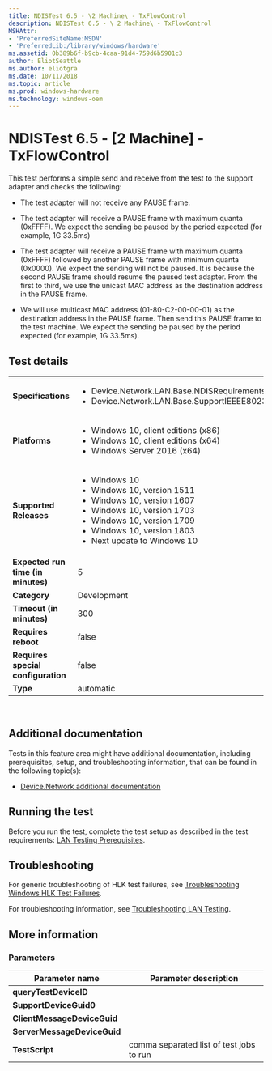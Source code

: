 ```yaml
---
title: NDISTest 6.5 - \2 Machine\ - TxFlowControl
description: NDISTest 6.5 - \ 2 Machine\ - TxFlowControl
MSHAttr:
- 'PreferredSiteName:MSDN'
- 'PreferredLib:/library/windows/hardware'
ms.assetid: 0b389b6f-b9cb-4caa-91d4-759d6b5901c3
author: EliotSeattle
ms.author: eliotgra
ms.date: 10/11/2018
ms.topic: article
ms.prod: windows-hardware
ms.technology: windows-oem
---
```


# NDISTest 6.5 - \[2 Machine\] - TxFlowControl


This test performs a simple send and receive from the test to the support adapter and checks the following:

-   The test adapter will not receive any PAUSE frame.

-   The test adapter will receive a PAUSE frame with maximum quanta (0xFFFF). We expect the sending be paused by the period expected (for example, 1G 33.5ms)

-   The test adapter will receive a PAUSE frame with maximum quanta (0xFFFF) followed by another PAUSE frame with minimum quanta (0x0000). We expect the sending will not be paused. It is because the second PAUSE frame should resume the paused test adapter. From the first to third, we use the unicast MAC address as the destination address in the PAUSE frame.

-   We will use multicast MAC address (01-80-C2-00-00-01) as the destination address in the PAUSE frame. Then send this PAUSE frame to the test machine. We expect the sending be paused by the period expected (for example, 1G 33.5ms).

## Test details
|||
|---|---|
| **Specifications**  | <ul><li>Device.Network.LAN.Base.NDISRequirements</li><li>Device.Network.LAN.Base.SupportIEEEE8023</li></ul> |  
| **Platforms**   | <ul><li>Windows 10, client editions (x86)</li><li>Windows 10, client editions (x64)</li><li>Windows Server 2016 (x64)</li></ul> |
| **Supported Releases** | <ul><li>Windows 10</li><li>Windows 10, version 1511</li><li>Windows 10, version 1607</li><li>Windows 10, version 1703</li><li>Windows 10, version 1709</li><li>Windows 10, version 1803</li><li>Next update to Windows 10</li></ul> |
|**Expected run time (in minutes)**| 5 |
|**Category**| Development |
|**Timeout (in minutes)**| 300 |
|**Requires reboot**| false |
|**Requires special configuration**| false |
|**Type**| automatic |

 

## <span id="Additional_documentation"></span><span id="additional_documentation"></span><span id="ADDITIONAL_DOCUMENTATION"></span>Additional documentation


Tests in this feature area might have additional documentation, including prerequisites, setup, and troubleshooting information, that can be found in the following topic(s):

-   [Device.Network additional documentation](device-network-additional-documentation.md)

## <span id="Running_the_test"></span><span id="running_the_test"></span><span id="RUNNING_THE_TEST"></span>Running the test


Before you run the test, complete the test setup as described in the test requirements: [LAN Testing Prerequisites](lan-testing-prerequisites.md).

## <span id="Troubleshooting"></span><span id="troubleshooting"></span><span id="TROUBLESHOOTING"></span>Troubleshooting


For generic troubleshooting of HLK test failures, see [Troubleshooting Windows HLK Test Failures](..\user\troubleshooting-windows-hlk-test-failures.md).

For troubleshooting information, see [Troubleshooting LAN Testing](troubleshooting-lan-testing.md).

## <span id="More_information"></span><span id="more_information"></span><span id="MORE_INFORMATION"></span>More information


### <span id="Parameters"></span><span id="parameters"></span><span id="PARAMETERS"></span>Parameters

| Parameter name              | Parameter description                    |
|-----------------------------|------------------------------------------|
| **queryTestDeviceID**       |                                          |
| **SupportDeviceGuid0**      |                                          |
| **ClientMessageDeviceGuid** |                                          |
| **ServerMessageDeviceGuid** |                                          |
| **TestScript**              | comma separated list of test jobs to run |

 

 

 






